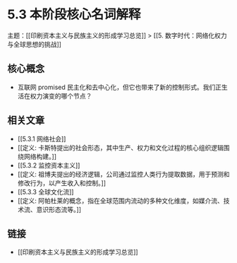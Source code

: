 # 5.3 本阶段核心名词解释

主题：[[印刷资本主义与民族主义的形成学习总览]] > [[5. 数字时代：网络化权力与全球思想的挑战]]

## 核心概念

- 互联网 promised 民主化和去中心化，但它也带来了新的控制形式。我们正生活在权力演变的哪个节点？

## 相关文章

- [[5.3.1 网络社会]]
- [[定义: 卡斯特提出的社会形态，其中生产、权力和文化过程的核心组织逻辑围绕网络构建。]]
- [[5.3.2 监控资本主义]]
- [[定义: 祖博夫提出的经济逻辑，公司通过监控人类行为提取数据，用于预测和修改行为，以产生收入和控制。]]
- [[5.3.3 全球文化流]]
- [[定义: 阿帕杜莱的概念，指在全球范围内流动的多种文化维度，如媒介流、技术流、意识形态流等。]]

## 链接

- [[印刷资本主义与民族主义的形成学习总览]]
